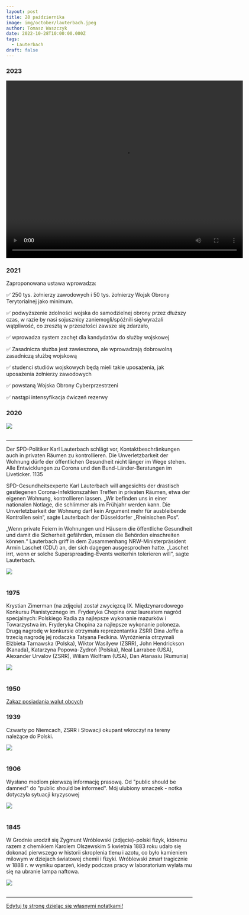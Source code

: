 ```yaml
---
layout: post
title: 28 października
image: img/october/lauterbach.jpeg
author: Tomasz Waszczyk
date: 2022-10-28T10:00:00.000Z
tags:
  - Lauterbach
draft: false
---
```


### 2023

<video width="640" height="480" controls>
<source src="./movies/october/trust-issues.mp4" type="video/mp4">
Your browser does not support the video tag.
</video>

### 2021

Zaproponowana ustawa wprowadza:

✅ 250 tys. żołnierzy zawodowych i 50 tys. żołnierzy Wojsk Obrony Terytorialnej jako minimum.

✅ podwyższenie zdolności wojska do samodzielnej obrony przez dłuższy czas, w razie by nasi sojusznicy zaniemogli/spóźnili się/wyrażali wątpliwość, co zresztą w przeszłości zawsze się zdarzało,

✅ wprowadza system zachęt dla kandydatów do służby wojskowej

✅ Zasadnicza służba jest zawieszona, ale wprowadzają dobrowolną zasadniczą służbę wojskową

✅ studenci studiów wojskowych będą mieli takie uposażenia, jak uposażenia żołnierzy zawodowych

✅ powstaną Wojska Obrony Cyberprzestrzeni

✅ nastąpi intensyfikacja ćwiczeń rezerwy

### 2020

<img src="./img/october/prezydentwarszawy.jpg"><br><br>

---

Der SPD-Politiker Karl Lauterbach schlägt vor, Kontaktbeschränkungen auch in privaten Räumen zu kontrollieren. Die Unverletzbarkeit der Wohnung dürfe der öffentlichen Gesundheit nicht länger im Wege stehen. Alle Entwicklungen zu Corona und den Bund-Länder-Beratungen im Liveticker.
1135

SPD-Gesundheitsexperte Karl Lauterbach will angesichts der drastisch gestiegenen Corona-Infektionszahlen Treffen in privaten Räumen, etwa der eigenen Wohnung, kontrollieren lassen. „Wir befinden uns in einer nationalen Notlage, die schlimmer als im Frühjahr werden kann. Die Unverletzbarkeit der Wohnung darf kein Argument mehr für ausbleibende Kontrollen sein“, sagte Lauterbach der Düsseldorfer „Rheinischen Pos“.

„Wenn private Feiern in Wohnungen und Häusern die öffentliche Gesundheit und damit die Sicherheit gefährden, müssen die Behörden einschreiten können.“ Lauterbach griff in dem Zusammenhang NRW-Ministerpräsident Armin Laschet (CDU) an, der sich dagegen ausgesprochen hatte. „Laschet irrt, wenn er solche Superspreading-Events weiterhin tolerieren will“, sagte Lauterbach.

<img src="./img/october/lauterbach.jpeg"><br><br>

<!-- W polityce, a zwłaszcza na jej najwyższym poziomie, chodzi o takie wytyczenie podziału w społeczeństwie, żeby po naszej stronie było więcej wyborców niż po stronie przeciwnej. W Polsce, za mojego dorosłego życia było dwóch mistrzów w tej sztuce - Donald Tusk i Jarosław Kaczyński. Nie bez powodu rządzą Polską już od 15 lat. Obaj panowie rozumieją też jeszcze jedną rzecz. Przeważająca większość Polaków należy, czy to się komuś podoba, czy nie, do umiarkowanej konserwy. Spójrzmy na ostatnie ponad 20 lat. Najpierw rządy AWS, potem SLD, PiS, PO i teraz znowu PiS. W tym czasie sprawy światopoglądowe nie drgnęły u nas w żadną ze stron. Czy premierem był Miller, czy Tusk, czy Kaczyński, nie zmieniło się nic w sprawie aborcji czy związków partnerskich. Młodsi mogą nie pamiętać, ale Donald Tusk bardzo pilnował tego, żeby PO nie zrobiła nic dla środowisk skrajnej lewicy. Wiedział, czym może się to skończyć. Trzaskowski tej lekcji nie odrobił, co kosztowało go prezydenturę. Z drugiej strony Jarosław Kaczyński od lat odmawiał ruszenia kompromisu aborcyjnego. Przynajmniej kiedy był u władzy. Gdy rządziła Platforma, to oczywiście popierał kolejne próby ograniczenia aborcji.
Nikt w Polsce nie wygrał na prymitywnym antyklerykalizmie. Nikt. Nawet w PRL komuniści musieli się liczyć z Kościołem. Wiem, że czasy się zmieniają, kościoły powoli pustoszeją, a młodych jest w nich niewielu. Ale mimo to, ten przeciętny, umiarkowanie konserwatywny Polak, mieszkający w małym miasteczku lub na wsi, nie zgodzi się z kimś, kto maluje wulgarne hasła na budynku kościoła. Pamiętacie ostatnie eurowybory? Rekordy popularności bił film Sekielskiego o skandalach pedofilskich. Opozycja myślała, że na tym paliwie zdobędzie dużo głosów, że wpłynie to negatywnie na wynik PiS. I jaki był efekt? Rekordowa frekwencja w obozie pisowskim. Na wsiach, w małych miasteczkach, na wschodzie, w najstarszym elektoracie. Ludzie ruszyli do urn głosować na PiS, by bronić Kościoła. W sondażach nie było tego widać, ale w dniu wyborów ci ludzie ruszyli do urn. Młodzi, wykształceni z wielkich miast mogą się zżymać na to, że o wyniku wyborów decydują emeryci ze wsi, ale taka jest rzeczywistość, trzeba to brać pod uwagę. Jeżeli ktoś dalej nie wierzy, to zastanówcie się, czemu liderki Strajku Kobiet nie chcą referendum w sprawie aborcji. Po prostu wiedzą, że je przegrają. Umiarkowana większość chce kompromisu.
Zapamiętajcie bardzo dobrze te dwie sprawy - konieczność właściwego podzielenia społeczeństwa i charakterystykę większości wyborców. Idziemy dalej.   
We wrześniu było już jasne nawet dla naszego rządu, że jesienią będzie dramat w systemie ochrony zdrowia. Nowy minister zdrowia szybko zorientował się, że jego poprzednik - Łukasz Szumowski, nie zrobił kompletnie nic, by przygotować kraj na jesień. Przerażona Nowogrodzka musiała coś wymyślić, by ludzie przez całą jesień nie oglądali obrazków z zapchanych szpitali, żeby nie widzieli umierających osób, którym nie ma kto pomóc. W tej sprawie PiS nie był w stanie być w większości, tak podzielić społeczeństwa, by znaleźć się w większości. Większość nigdy nie uwierzy, że to normalne, że ktoś umiera na wyrostek lub zawał, bo nie ma dla niego karetki. Większość nie uwierzy, że to normalne, że musi stracić pracę, bo przerażony sytuacją w szpitalach rząd znowu zamyka gospodarkę. Mówiłem we wrześniu, że Konfederacja nic nie musi teraz robić. Możemy spokojnie usiąść na brzegu rzeki i poczekać, aż spłyną nią ciała naszych wrogów. Wystarczyło czekać, aż gniew ludzi skupi się na PiS. Ale Kaczyński też to wiedział i postanowił zrobić wszystko, żeby tą rzeką na naszych oczach nie płynąć.
W połowie września, zupełnie niespodziewanie, Trybunał Konstytucyjny ogłosił, że wyrok w sprawie aborcji zapadnie 22 października. Nikt rozsądny nie może mieć żadnych wątpliwości. Ta decyzja nie zapadłaby, gdyby nie wyszła bezpośrednio od Jarosława Kaczyńskiego. Po czarnych marszach sprzed kilku lat, musiał on wiedzieć, jakie to wywoła protesty. Jeżeli dodamy do tego nerwową atmosferę wywołaną ograniczeniami wirusowymi, zamknięcie szkół i uczelni, klubów, pubów i knajp, było zupełnie oczywiste, że młodzież jest beczką prochu, na którą wystarczy rzucić iskrę. A Kaczyński rzucił granat.
Ludzie wyszli na ulicę. Pierwszego wieczoru protesty skupiły się pod domem Kaczyńskiego na Żoliborzu. Ale szybko zmienił się cel ataków. Głupia jak mól lewy but lewica, dostała pierwszy od kilkunastu lat prezent - emocje społeczne jednoznacznie znalazły się po lewej stronie. Przeważająca część społeczeństwa nie zgadzała się z wyrokiem TK. Zdecydowana większość chce kompromisu. Nie chce aborcji na życzenie, nie chce też pełnej ochrony życia. Radykalna lewica dostała paliwo, jakiego jeszcze nigdy nie miała. Okazało się po raz pierwszy, że jest po tej samej stronie, co większość społeczeństwa. Emocje natychmiast wybiły poza skalę, nawet ludzie zwykle niezaangażowani w politykę poczuli, że coś się dzieje, że muszą zabrać głos, wyrazić swój bunt, wyjść na ulicę. I co z tym ogromnym wrzeniem, co z tym masowym poparciem zrobiła lewica? Zaatakowała kościoły.   
W momencie, gdy swój gniew protestujący zaczęli wyładowywać na kościołach, stracili szansę na poparcie większości społeczeństwa. Mieszkając w Warszawie, Poznaniu czy Wrocławiu, można o tym zapomnieć, ale wybory jeszcze wygrywa się w Końskich, nie w metropoliach. Za kilkanaście lat pewnie się to zmieni, ale póki co, decyduje umiarkowanie konserwatywna prowincja. Lewica, w zupełnie typowej dla siebie głupocie, postanowiła zrazić do siebie centrum. W rezultacie elektorat umiarkowanie konserwatywny (większość!) nie będzie miał wyjścia, będzie musiał poprzeć PiS, by ratować się przed rządami ludzi dewastujących kościoły.
Ludzie nie mieli wyjścia, zaczęli się organizować, by bronić swoich świątyń i pomników. Policji nie było, przyjeżdżała za późno i w zbyt małej liczbie. Tak jakby komuś zależało na eskalacji konfliktu, na konfrontacji pomiędzy stronami. W poniedziałek, po niskiej liczebności policji widać już było, jaki jest cel władzy, ale dopiero we wtorek stało się to już zupełnie jasne. Najpierw od samego rana marszałek Terlecki robił wszystko, żeby podgrzać atmosferę, przez co emocje z ludzi przeniosły się do Sejmu. Temperatura rosła, a punkt krytyczny nastąpił wieczorem. Wicepremier ds. bezpieczeństwa, prezes PiS i naczelnik państwa Jarosław Kaczyński w swoim wystąpieniu postanowił eskalować konflikt, wezwać członków PiS do obrony kościołów, przedstawić się jako obrońca porządku.
Powtórzę to jeszcze raz. Liczba zgonów drastycznie rośnie, idzie lockdown, gospodarka się wali, ludzie są wkurzeni, system ochrony zdrowia pada. Na ulicach zamieszki, ciągłe protesty, w miastach klimaty jak z Gotham City. Wszystko wrze, kipi i bulgocze. I wtedy wychodzi Kaczyński, jeszcze podgrzewa temperaturę, de facto zachęca radykalną lewicę do atakowania kościołów. Czemu do jasnej cholery wzywa do obrony członków swojej partii, a nie policję? Czemu porządku nie zaprowadzają powołane do tego służby? Bo zależy mu na wrzeniu i na jak największej awanturze. Przykrywa w ten sposób lockdown, przykrywa upadek systemu ochrony zdrowia, przykrywa dramatyczną niekompetencję swojego rządu, czyli wszystkie te problemy, które jesienią miały w niego uderzyć. Do tego zwiera szeregi własnej partii, konsoliduje się na prawicy, zniechęca potencjalnych rozłamowców do odejścia. Korzystając z tej medialnej zasłony, podnosi w tym tygodniu podatki. Na koniec pewnie zaproponuje zmianę konstytucji, poprzez wpisanie do niej jakiejś formy kompromisu i podniesienie limitu długu. Narobi tym problemów Platformie, której elektorat jest w sprawie aborcji podzielony pomiędzy liberalizację a kompromis. Co więcej, tak podzieli społeczeństwo, że znów większość będzie po jego stronie. Tak. Jarosław Kaczyński jest bardzo skutecznym politykiem, ale też strasznym człowiekiem, gotowym instrumentalnie traktować wszystko i wszystkich.
Kaczyński chce, żeby pod kościołami trwały bitwy, chce eskalacji napięcia, chce protestów rolników i jak największego zamieszania. Im złe emocje bardziej zaćmią ludziom umysły, tym dla niego lepiej. Im protestujący będą bardziej wulgarni, im wścieklej obrażać będą katolików, im dokładniej będą rekonstruować najazd barbarzyńców, tym bardziej będą tracić na sympatii społeczeństwa i tym bardziej zyskiwać będzie PiS, jako obrońca porządku. Jeżeli potwierdzą się plotki o ponownym sprowadzeniu do Polski niemieckiej antify, to cała zabawa się skończy, a radykalna lewica wróci do poparcia z czasów startu Roberta Biedronia w ostatnich wyborach. Świetnie ujęli to na swoim transparencie kibice w Białymstoku, którzy jak widać zbyt konserwatywni i przywiązani do religii to nie są, ale nie pozwolą na zniszczenie ich kościoła. Typowa umiarkowana konserwa. 
Od wczoraj zaczynają to dostrzegać też co bystrzejsi dziennikarze centrowo-lewicowi. Dlatego nawołują do zaprzestania ataków na kościoły, do skupienia się na PiS i rządzie. Protestujący powinni starannie przemyśleć te sugestie. Nie, żebym dobrze życzył lewicy, szczerze mówiąc, życzę jej jak najgorzej, ale nie chcę kolejnej kompromitacji lewicy kosztem dewastowania świątyń. Ochłońcie. Odczepcie się od kościołów. Nie róbcie rzeczy, których będziecie się później wstydzili. Przestańcie atakować wierzących i ważne dla nich miejsca. Nie tańczcie do muzyki granej przez PiS. Nie bądźcie marionetkami w ręku Kaczyńskiego.
Jeżeli uważacie się za wolnościowców i przyłączacie się do niszczenia kościołów, to pozwólcie, że zapytam. Jak tam wasze poszanowanie własności prywatnej? A co z wolnością religijną? Katolicy nie mają prawa do spokojnej modlitwy w kościele? Wandalizm nie ma nic wspólnego z wolnością. Jest niszczeniem czyjejś własności. Nie ma żadnego usprawiedliwienia dla takiego zachowania. Co gorsze,  wzmacnia to tylko władzę PiS, który podobnie jak lewica, do której się przyłączyliście, już czeka na wasze podatki, których podniesienie wspólnie przegłosują, korzystając z zasłony, jaką dla nich robicie. -->

### 1975

Krystian Zimerman (na zdjęciu) został zwycięzcą IX. Międzynarodowego Konkursu Pianistycznego im. Fryderyka Chopina oraz laureatem nagród specjalnych: Polskiego Radia za najlepsze wykonanie mazurków i Towarzystwa im. Fryderyka Chopina za najlepsze wykonanie poloneza.
Drugą nagrodę w konkursie otrzymała reprezentantka ZSRR Dina Joffe a trzecią nagrodę jej rodaczka Tatyana Fedkina.
Wyróżnienia otrzymali  Elżbieta Tarnawska (Polska), Wiktor Wasilyew (ZSRR), John Hendrickson (Kanada),
Katarzyna Popowa-Zydroń (Polska), Neal Larrabee (USA), Alexander Urvalov (ZSRR),  Wiliam Wolfram (USA), Dan Atanasiu (Rumunia)

<img src="./img/october/zimerman.jpg"/><br><br>

### 1950

<a href="./documents/october/2020/zlotowpolsce.pdf" target="_blank">Zakaz posiadania walut obcych</a>

### 1939

Czwarty po Niemcach, ZSRR i Słowacji okupant wkroczył na tereny należące do Polski.

<img src="./img/october/kuzwyciestwu.jpg"><br><br>

### 1906

Wysłano mediom pierwszą informację prasową. Od "public should be damned" do "public should be informed". Mój ulubiony smaczek - notka dotyczyła sytuacji kryzysowej

<img src="./img/october/informacjaprasowa.jpeg"><br><br>

### 1845

W Grodnie urodził się Zygmunt Wróblewski (zdjęcie)-polski fizyk, któremu razem z chemikiem Karolem Olszewskim 5 kwietnia 1883 roku udało się dokonać pierwszego w historii skroplenia tlenu i azotu, co było kamieniem milowym w dziejach światowej chemii i fizyki.
Wróblewski zmarł tragicznie w 1888 r. w wyniku oparzeń, kiedy podczas pracy w laboratorium wylała mu się na ubranie lampa naftowa.

<img src="./img/october/wroblewski.jpg"/><br><br>

---

<a href="https://github.com/TomaszWaszczyk/historia.waszczyk.com/edit/master/src/content/october-28.md" target="_blank">Edytuj tę stronę dzieląc się własnymi notatkami!</a>
